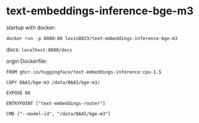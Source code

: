 # text-embeddings-inference-bge-m3

startup with docker: 

```
docker run -p 8080:80 levin8023/text-embeddings-inference-bge-m3
```

docs: ```localhost:8080/docs```


orgin Dockerfile:

```
FROM ghcr.io/huggingface/text-embeddings-inference:cpu-1.5

COPY BAAI/bge-m3 /data/BAAI/bge-m3/

EXPOSE 80

ENTRYPOINT ["text-embeddings-router"]

CMD ["--model-id", "/data/BAAI/bge-m3"]

```
